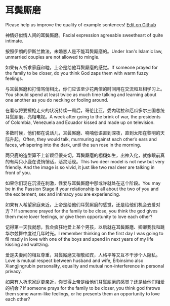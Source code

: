 # 耳鬓厮磨

Please help us improve the quality of example sentences! [Edit on Github](https://github.com/jiyushe/jiyu-example-sentence-source/blob/main/chinese/erbinsimo.md)

<p><span class="chinese">神情好似情人间的耳鬓厮磨。</span><span class="english">Facial expression agreeable sweetheart of quite intimate.</span></p>

<p><span class="chinese">按照伊朗的伊斯兰教法，未婚恋人是不能耳鬓厮磨的。</span><span class="english">Under Iran's Islamic law, unmarried couples are not allowed to mingle.</span></p>

<p><span class="chinese">如果有人祈求家庭和睦，上帝是给他耳鬓厮磨的感觉。</span><span class="english">If someone prayed for the family to be closer, do you think God zaps them with warm fuzzy feelings.</span></p>

<p><span class="chinese">与耳鬓厮磨和打情骂俏相比，你们应该至少花两倍的时间用在交流和互相学习上。</span><span class="english">You should spend at least twice as much time talking and learning about one another as you do necking or fooling around.</span></p>

<p><span class="chinese">在看似将要擦枪走火的状况持续一周后，哥伦比亚，委内瑞拉和厄瓜多尔三国总统耳鬓厮磨，亮相电视。</span><span class="english">A week after going to the brink of war, the presidents of Colombia, Venezuela and Ecuador kissed and made up on television.</span></p>

<p><span class="chinese">多数时候，他们都在说话儿，耳鬓厮磨、喃喃低语直到深夜，直到太阳在黎明的天际升起。</span><span class="english">Often, they would talk, murmuring against each other’s ears and faces, whispering into the dark, until the sun rose in the morning.</span></p>

<p><span class="chinese">两只鹿的造型算不上新颖但很亲切，耳鬓厮磨的栩栩如生，出神入化，就像眼前真的有两只小鹿在说悄悄话，活灵活现。</span><span class="english">This two deer model is not new but very friendly. And the image is so vivid, it just like two real deer are talking in front of you.</span></p>

<p><span class="chinese">如果你们现在沉浸在刺激，性爱与耳鬓厮磨中那或许就处在这个阶段。</span><span class="english">You may be in the Passion Stage if your relationship is all about the two of you and the excitement, sex and intimacy you are experiencing.</span></p>

<p><span class="chinese">如果有人希望家庭亲近，上帝是给他们耳鬓厮磨的感觉，还是给他们机会去爱对方？</span><span class="english">If someone prayed for the family to be close, you think the god gives them more lover feelings, or give them opportunity to love each other?</span></p>

<p><span class="chinese">记得第一天我就想，我会疯狂地爱上某个男孩，以后就在耳鬓厮磨、卿卿我我和跳华尔兹舞中度过几年时光。</span><span class="english">I remember thinking on the first day I was going to fll madly in love with one of the boys and spend in next years of my life kissing and waltzing.</span></p>

<p><span class="chinese">爱是夫妻间的相互尊重，耳鬓厮磨又相敬如宾，人格平等又互不干涉个人隐私。</span><span class="english">Love is mutual respect between husband and wife, Erbinsimo also Xiangjingrubin personality, equality and mutual non-interference in personal privacy.</span></p>

<p><span class="chinese">如果有人祈求家庭更亲近，你觉得上帝是给他们耳鬓厮磨的感觉？还是给他们相爱的机会？</span><span class="english">If someone prays for the family to be closer, you think god throws them some warm-like feelings, or he presents them an opportunity to love each other?</span></p>

